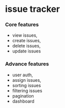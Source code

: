 # issue tracker

### Core features

- view issues,
- create issues,
- delete issues,
- update issues

### Advance features

- user auth,
- assign issues,
- sorting issues
- filtering issues
- pagination
- dashboard